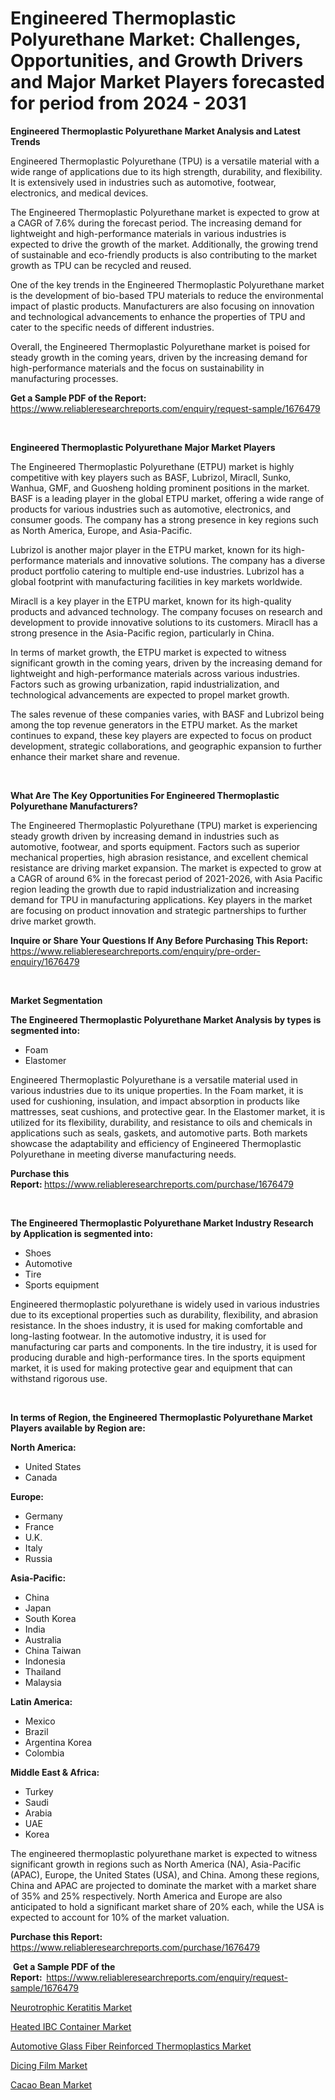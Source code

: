 <p><h1>Engineered Thermoplastic Polyurethane Market: Challenges, Opportunities, and Growth Drivers and Major Market Players forecasted for period from 2024 - 2031</h1></p><p><strong>Engineered Thermoplastic Polyurethane Market Analysis and Latest Trends</strong></p>
<p><p>Engineered Thermoplastic Polyurethane (TPU) is a versatile material with a wide range of applications due to its high strength, durability, and flexibility. It is extensively used in industries such as automotive, footwear, electronics, and medical devices.</p><p>The Engineered Thermoplastic Polyurethane market is expected to grow at a CAGR of 7.6% during the forecast period. The increasing demand for lightweight and high-performance materials in various industries is expected to drive the growth of the market. Additionally, the growing trend of sustainable and eco-friendly products is also contributing to the market growth as TPU can be recycled and reused.</p><p>One of the key trends in the Engineered Thermoplastic Polyurethane market is the development of bio-based TPU materials to reduce the environmental impact of plastic products. Manufacturers are also focusing on innovation and technological advancements to enhance the properties of TPU and cater to the specific needs of different industries.</p><p>Overall, the Engineered Thermoplastic Polyurethane market is poised for steady growth in the coming years, driven by the increasing demand for high-performance materials and the focus on sustainability in manufacturing processes.</p></p>
<p><strong>Get a Sample PDF of the Report:&nbsp;</strong> <a href="https://www.reliableresearchreports.com/enquiry/request-sample/1676479">https://www.reliableresearchreports.com/enquiry/request-sample/1676479</a></p>
<p>&nbsp;</p>
<p><strong>Engineered Thermoplastic Polyurethane Major Market Players</strong></p>
<p><p>The Engineered Thermoplastic Polyurethane (ETPU) market is highly competitive with key players such as BASF, Lubrizol, Miracll, Sunko, Wanhua, GMF, and Guosheng holding prominent positions in the market. BASF is a leading player in the global ETPU market, offering a wide range of products for various industries such as automotive, electronics, and consumer goods. The company has a strong presence in key regions such as North America, Europe, and Asia-Pacific.</p><p>Lubrizol is another major player in the ETPU market, known for its high-performance materials and innovative solutions. The company has a diverse product portfolio catering to multiple end-use industries. Lubrizol has a global footprint with manufacturing facilities in key markets worldwide.</p><p>Miracll is a key player in the ETPU market, known for its high-quality products and advanced technology. The company focuses on research and development to provide innovative solutions to its customers. Miracll has a strong presence in the Asia-Pacific region, particularly in China.</p><p>In terms of market growth, the ETPU market is expected to witness significant growth in the coming years, driven by the increasing demand for lightweight and high-performance materials across various industries. Factors such as growing urbanization, rapid industrialization, and technological advancements are expected to propel market growth.</p><p>The sales revenue of these companies varies, with BASF and Lubrizol being among the top revenue generators in the ETPU market. As the market continues to expand, these key players are expected to focus on product development, strategic collaborations, and geographic expansion to further enhance their market share and revenue.</p></p>
<p>&nbsp;</p>
<p><strong>What Are The Key Opportunities For Engineered Thermoplastic Polyurethane Manufacturers?</strong></p>
<p><p>The Engineered Thermoplastic Polyurethane (TPU) market is experiencing steady growth driven by increasing demand in industries such as automotive, footwear, and sports equipment. Factors such as superior mechanical properties, high abrasion resistance, and excellent chemical resistance are driving market expansion. The market is expected to grow at a CAGR of around 6% in the forecast period of 2021-2026, with Asia Pacific region leading the growth due to rapid industrialization and increasing demand for TPU in manufacturing applications. Key players in the market are focusing on product innovation and strategic partnerships to further drive market growth.</p></p>
<p><strong>Inquire or Share Your Questions If Any Before Purchasing This Report:</strong> <a href="https://www.reliableresearchreports.com/enquiry/pre-order-enquiry/1676479">https://www.reliableresearchreports.com/enquiry/pre-order-enquiry/1676479</a></p>
<p>&nbsp;</p>
<p><strong>Market Segmentation</strong></p>
<p><strong>The Engineered Thermoplastic Polyurethane Market Analysis by types is segmented into:</strong></p>
<p><ul><li>Foam</li><li>Elastomer</li></ul></p>
<p><p>Engineered Thermoplastic Polyurethane is a versatile material used in various industries due to its unique properties. In the Foam market, it is used for cushioning, insulation, and impact absorption in products like mattresses, seat cushions, and protective gear. In the Elastomer market, it is utilized for its flexibility, durability, and resistance to oils and chemicals in applications such as seals, gaskets, and automotive parts. Both markets showcase the adaptability and efficiency of Engineered Thermoplastic Polyurethane in meeting diverse manufacturing needs.</p></p>
<p><strong>Purchase this Report:&nbsp;</strong><a href="https://www.reliableresearchreports.com/purchase/1676479">https://www.reliableresearchreports.com/purchase/1676479</a></p>
<p>&nbsp;</p>
<p><strong>The Engineered Thermoplastic Polyurethane Market Industry Research by Application is segmented into:</strong></p>
<p><ul><li>Shoes</li><li>Automotive</li><li>Tire</li><li>Sports equipment</li></ul></p>
<p><p>Engineered thermoplastic polyurethane is widely used in various industries due to its exceptional properties such as durability, flexibility, and abrasion resistance. In the shoes industry, it is used for making comfortable and long-lasting footwear. In the automotive industry, it is used for manufacturing car parts and components. In the tire industry, it is used for producing durable and high-performance tires. In the sports equipment market, it is used for making protective gear and equipment that can withstand rigorous use.</p></p>
<p>&nbsp;</p>
<p><strong>In terms of Region, the Engineered Thermoplastic Polyurethane Market Players available by Region are:</strong></p>
<p>
    <p> <strong> North America: </strong>
        <ul>
            <li>United States</li>
            <li>Canada</li>
        </ul>
        </p> 
    <p> <strong> Europe: </strong>
        <ul>
            <li>Germany</li>
            <li>France</li>
            <li>U.K.</li>
            <li>Italy</li>
            <li>Russia</li>
        </ul>
        </p> 
    <p> <strong> Asia-Pacific: </strong>
        <ul>
            <li>China</li>
            <li>Japan</li>
            <li>South Korea</li>
            <li>India</li>
            <li>Australia</li>
            <li>China Taiwan</li>
            <li>Indonesia</li>
            <li>Thailand</li>
            <li>Malaysia</li>
        </ul>
        </p> 
    <p> <strong> Latin America: </strong>
        <ul>
            <li>Mexico</li>
            <li>Brazil</li>
            <li>Argentina Korea</li>
            <li>Colombia</li>
        </ul>
        </p> 
    <p> <strong> Middle East & Africa: </strong>
        <ul>
            <li>Turkey</li>
            <li>Saudi</li>
            <li>Arabia</li>
            <li>UAE</li>
            <li>Korea</li>
        </ul>
    </p>
    </p>
<p><p>The engineered thermoplastic polyurethane market is expected to witness significant growth in regions such as North America (NA), Asia-Pacific (APAC), Europe, the United States (USA), and China. Among these regions, China and APAC are projected to dominate the market with a market share of 35% and 25% respectively. North America and Europe are also anticipated to hold a significant market share of 20% each, while the USA is expected to account for 10% of the market valuation.</p></p>
<p><strong>Purchase this Report: </strong><a href="https://www.reliableresearchreports.com/purchase/1676479">https://www.reliableresearchreports.com/purchase/1676479</a></p>
<p>&nbsp;<strong>Get a Sample PDF of the Report:&nbsp;&nbsp;</strong><a href="https://www.reliableresearchreports.com/enquiry/request-sample/1676479">https://www.reliableresearchreports.com/enquiry/request-sample/1676479</a></p>
<p><strong></strong></p>
<p><p><a href="https://medium.com/@kobehyatt744/neurotrophic-keratitis-market-analysis-its-cagr-market-segmentation-and-global-industry-overview-88c9fb0d448e">Neurotrophic Keratitis Market</a></p><p><a href="https://medium.com/@kobehyatt744/heated-ibc-container-market-research-report-its-history-and-forecast-2024-to-2031-36ca33f4492e">Heated IBC Container Market</a></p><p><a href="https://github.com/nicholepatriciadoylenwnrjr0/Market-Research-Report-List-1/blob/main/automotive-glass-fiber-reinforced-thermoplastics-market.md">Automotive Glass Fiber Reinforced Thermoplastics Market</a></p><p><a href="https://medium.com/@kobehyatt744/dicing-film-market-size-reveals-the-best-marketing-channels-in-global-industry-5bc46310fe1b">Dicing Film Market</a></p><p><a href="https://medium.com/@kobehyatt744/cacao-bean-market-insight-market-trends-growth-forecasted-from-2024-to-2031-b730607c9927">Cacao Bean Market</a></p></p>